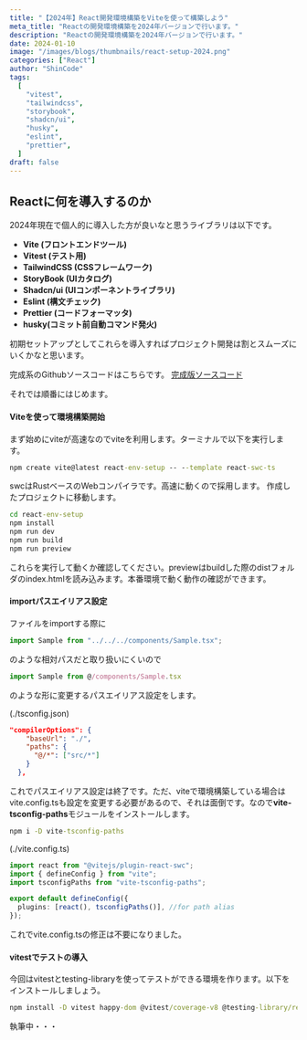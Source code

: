 ```yaml
---
title: "【2024年】React開発環境構築をViteを使って構築しよう"
meta_title: "Reactの開発環境構築を2024年バージョンで行います。"
description: "Reactの開発環境構築を2024年バージョンで行います。"
date: 2024-01-10
image: "/images/blogs/thumbnails/react-setup-2024.png"
categories: ["React"]
author: "ShinCode"
tags:
  [
    "vitest",
    "tailwindcss",
    "storybook",
    "shadcn/ui",
    "husky",
    "eslint",
    "prettier",
  ]
draft: false
---
```


## Reactに何を導入するのか

2024年現在で個人的に導入した方が良いなと思うライブラリは以下です。

- **Vite (フロントエンドツール)**
- **Vitest (テスト用)**
- **TailwindCSS (CSSフレームワーク)**
- **StoryBook (UIカタログ)**
- **Shadcn/ui (UIコンポーネントライブラリ)**
- **Eslint (構文チェック)**
- **Prettier (コードフォーマッタ)**
- **husky(コミット前自動コマンド発火)**

初期セットアップとしてこれらを導入すればプロジェクト開発は割とスムーズにいくかなと思います。

完成系のGithubソースコードはこちらです。
[完成版ソースコード](https://github.com/Shin-sibainu/react-setup-for-yt-2024)

それでは順番にはじめます。

#### Viteを使って環境構築開始

まず始めにviteが高速なのでviteを利用します。ターミナルで以下を実行します。

```cmd
npm create vite@latest react-env-setup -- --template react-swc-ts
```

swcはRustベースのWebコンパイラです。高速に動くので採用します。
作成したプロジェクトに移動します。

```cmd
cd react-env-setup
npm install
npm run dev
npm run build
npm run preview
```

これらを実行して動くか確認してください。previewはbuildした際のdistフォルダのindex.htmlを読み込みます。本番環境で動く動作の確認ができます。

#### importパスエイリアス設定

ファイルをimportする際に

```js
import Sample from "../../../components/Sample.tsx";
```

のような相対パスだと取り扱いにくいので

```js
import Sample from @/components/Sample.tsx
```

のような形に変更するパスエイリアス設定をします。

(./tsconfig.json)

```json
"compilerOptions": {
    "baseUrl": "./",
    "paths": {
      "@/*": ["src/*"]
    }
  },
```

これでパスエイリアス設定は終了です。ただ、viteで環境構築している場合はvite.config.tsも設定を変更する必要があるので、それは面倒です。なので**vite-tsconfig-paths**モジュールをインストールします。

```cmd
npm i -D vite-tsconfig-paths
```

(./vite.config.ts)

```ts
import react from "@vitejs/plugin-react-swc";
import { defineConfig } from "vite";
import tsconfigPaths from "vite-tsconfig-paths";

export default defineConfig({
  plugins: [react(), tsconfigPaths()], //for path alias
});
```

これでvite.config.tsの修正は不要になりました。

#### vitestでテストの導入

今回はvitestとtesting-libraryを使ってテストができる環境を作ります。以下をインストールしましょう。

```cmd
npm install -D vitest happy-dom @vitest/coverage-v8 @testing-library/react @testing-library/user-event @testing-library/jest-dom
```

執筆中・・・
